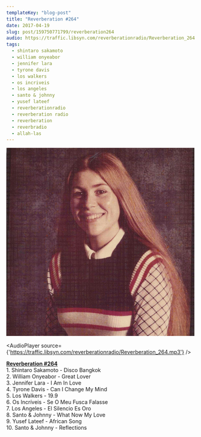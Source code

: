 ```yaml
---
templateKey: "blog-post"
title: "Reverberation #264"
date: 2017-04-19
slug: post/159750771799/reverberation264
audio: https://traffic.libsyn.com/reverberationradio/Reverberation_264.mp3
tags:
  - shintaro sakamoto
  - william onyeabor
  - jennifer lara
  - tyrone davis
  - los walkers
  - os incriveis
  - los angeles
  - santo & johnny
  - yusef lateef
  - reverberationradio
  - reverberation radio
  - reverberation
  - reverbradio
  - allah-las
---
```


![Reverberation #264](../images/dd792a5c5db9866aee19192e05dc338ca8ce41f1b00382af934f1be2f0312b85.png)

<AudioPlayer source={'https://traffic.libsyn.com/reverberationradio/Reverberation_264.mp3'} />

<p><b><a href="https://traffic.libsyn.com/reverberationradio/Reverberation_264.mp3">Reverberation #264</a><br /></b>1. Shintaro Sakamoto - Disco Bangkok<br />2. William Onyeabor - Great Lover<br />3. Jennifer Lara - I Am In Love<br />4. Tyrone Davis - Can I Change My Mind<br />5. Los Walkers - 19.9<br />6. Os Incr&iacute;veis - Se O Meu Fusca Falasse<br />7. Los Angeles - El Silencio Es Oro<br />8. Santo &amp; Johnny - What Now My Love<br />9. Yusef Lateef - African Song<br />10. Santo &amp; Johnny - Reflections</p>

